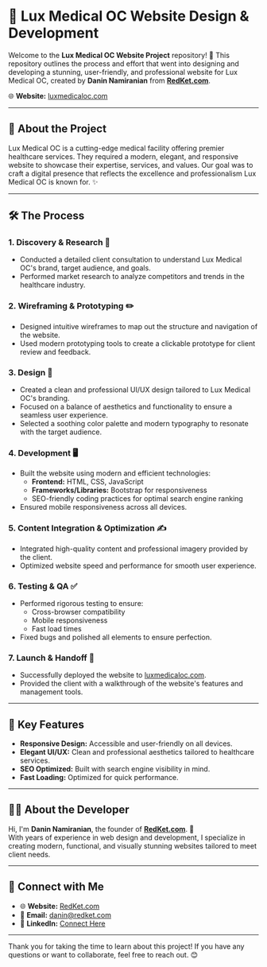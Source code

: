# 🌟 Lux Medical OC Website Design & Development

Welcome to the **Lux Medical OC Website Project** repository! 🎉 This repository outlines the process and effort that went into designing and developing a stunning, user-friendly, and professional website for Lux Medical OC, created by **Danin Namiranian** from **[RedKet.com](https://www.redket.com)**.

🌐 **Website:** [luxmedicaloc.com](https://www.luxmedicaloc.com)

---

## 🚀 About the Project

Lux Medical OC is a cutting-edge medical facility offering premier healthcare services. They required a modern, elegant, and responsive website to showcase their expertise, services, and values. Our goal was to craft a digital presence that reflects the excellence and professionalism Lux Medical OC is known for. ✨

---

## 🛠️ The Process

### 1. **Discovery & Research 📖**
   - Conducted a detailed client consultation to understand Lux Medical OC's brand, target audience, and goals.
   - Performed market research to analyze competitors and trends in the healthcare industry.

### 2. **Wireframing & Prototyping ✏️**
   - Designed intuitive wireframes to map out the structure and navigation of the website.
   - Used modern prototyping tools to create a clickable prototype for client review and feedback.

### 3. **Design 🎨**
   - Created a clean and professional UI/UX design tailored to Lux Medical OC's branding.
   - Focused on a balance of aesthetics and functionality to ensure a seamless user experience.
   - Selected a soothing color palette and modern typography to resonate with the target audience.

### 4. **Development 🖥️**
   - Built the website using modern and efficient technologies:
     - **Frontend:** HTML, CSS, JavaScript
     - **Frameworks/Libraries:** Bootstrap for responsiveness
     - SEO-friendly coding practices for optimal search engine ranking
   - Ensured mobile responsiveness across all devices.

### 5. **Content Integration & Optimization ✍️**
   - Integrated high-quality content and professional imagery provided by the client.
   - Optimized website speed and performance for smooth user experience.

### 6. **Testing & QA ✅**
   - Performed rigorous testing to ensure:
     - Cross-browser compatibility
     - Mobile responsiveness
     - Fast load times
   - Fixed bugs and polished all elements to ensure perfection.

### 7. **Launch & Handoff 🚀**
   - Successfully deployed the website to [luxmedicaloc.com](https://www.luxmedicaloc.com).
   - Provided the client with a walkthrough of the website's features and management tools.

---

## 🎯 Key Features
- **Responsive Design:** Accessible and user-friendly on all devices.
- **Elegant UI/UX:** Clean and professional aesthetics tailored to healthcare services.
- **SEO Optimized:** Built with search engine visibility in mind.
- **Fast Loading:** Optimized for quick performance.

---

## 👨‍💻 About the Developer

Hi, I'm **Danin Namiranian**, the founder of **[RedKet.com](https://www.redket.com)**. 🚀  
With years of experience in web design and development, I specialize in creating modern, functional, and visually stunning websites tailored to meet client needs.

---

## 🌟 Connect with Me

- 🌐 **Website:** [RedKet.com](https://www.redket.com)
- 📧 **Email:** danin@redket.com
- 💼 **LinkedIn:** [Connect Here](https://linkedin.com)

---

Thank you for taking the time to learn about this project! If you have any questions or want to collaborate, feel free to reach out. 😊
